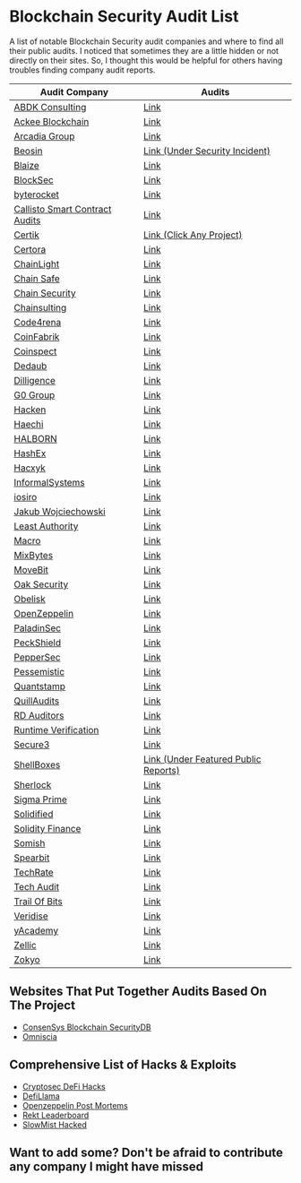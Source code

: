 # Blockchain Security Audit List
A list of notable Blockchain Security audit companies and where to find all their public audits. I noticed that sometimes they are a little hidden or not directly on their sites. So, I thought this would be helpful for others having troubles finding company audit reports.

| Audit Company                                                                        | Audits 
|--------------------------------------------------------------------------------------|-----------------------------------------------------------------------------------------------------|
| [ABDK Consulting](https://www.abdk.consulting/)                                      | [Link](https://github.com/abdk-consulting/audits)                                                   |
| [Ackee Blockchain](https://ackeeblockchain.com/blog/)                                | [Link](https://ackeeblockchain.com/blog/category/audits/)                                           |
| [Arcadia Group](https://arcadiamgroup.com/)                                          | [Link](https://docs.arcadia.agency/audits-and-code-reviews/directory)                               |
| [Beosin](https://beosin.com/)                                                        | [Link (Under Security Incident)](https://beosin.com/resources)                                       |
| [Blaize](https://blaize.tech/security/)                                              | [Link](https://blaize.tech/clients/)                                                                 |
| [BlockSec](https://blocksecteam.com)                                                 | [Link](https://github.com/blocksecaudit/report)                                                     |
| [byterocket](https://byterocket.com/)                                                | [Link](https://byterocket.com/audits)                                                               |
| [Callisto Smart Contract Audits](https://callisto.network/smart-contract-audit/)     | [Link](https://callisto.network/security-audits/)                                                   |
| [Certik](https://www.certik.org/)                                                    | [Link (Click Any Project)](https://www.certik.com/)                                                 |
| [Certora](https://www.certora.com/)                                                  | [Link](https://www.certora.com/#Reports)                                                             |
| [ChainLight](https://chainlight.io/)                                                 | [Link](https://github.com/theori-io/web3-publications)                                               |
| [Chain Safe](https://chainsafe.io/)                                                  | [Link](https://github.com/ChainSafe/audits)                                                         |
| [Chain Security](https://chainsecurity.com/)                                         | [Link](https://chainsecurity.com/audits/)                                                           |
| [Chainsulting](https://chainsulting.de/)                                             | [Link](https://github.com/chainsulting/Smart-Contract-Security-Audits)                               |
| [Code4rena](https://code4rena.com/)                                                  | [Link](https://github.com/orgs/code-423n4/repositories?q=findings&type=all&language=&sort=)                               |
| [CoinFabrik](https://www.coinfabrik.com/)                                            | [Link](https://blog.coinfabrik.com/category/smart-contracts/smart-contract-audit-smart-contracts/)  |
| [Coinspect](https://www.coinspect.com/)                                              | [Link](https://github.com/coinspect/publications)                                                             |
| [Dedaub](https://www.dedaub.com/)                                                    | [Link](https://github.com/Dedaub/audits)                                                             |
| [Dilligence](https://consensys.net/diligence/)                                       | [Link](https://github.com/orgs/ConsenSys/repositories?q=audit&type=all&language=&sort=)             |
| [G0 Group](https://github.com/g0-group)                                              | [Link](https://github.com/g0-group/Audits)                                                           |
| [Hacken](https://hacken.io/)                                                         | [Link](https://hacken.io/audits/)                                                                   |
| [Haechi](https://audit.haechi.io/#main)                                              | [Link](https://audit.haechi.io/archive)                                                             |
| [HALBORN](https://halborn.com/)                                                      | [Link](https://github.com/HalbornSecurity/PublicReports)                                             |
| [HashEx](https://hashex.org/)                                                        | [Link](https://blog.hashex.org/tagged/audit)                                                         |
| [Hacxyk](https://hacxyk.com/)                                                        | [Link](https://hacxyk.com/)                                                                         |
| [InformalSystems](https://informal.systems/)                                         | [Link](https://github.com/informalsystems/audits)                                                   |
| [iosiro](https://www.iosiro.com/)                                                    | [Link](https://www.iosiro.com/audits)                                                               |
| [Jakub Wojciechowski](https://kudelskisecurity.com)                                  | [Link](https://research.kudelskisecurity.com/?s=audit)                                               |
| [Least Authority](https://leastauthority.com/)                                       | [Link](https://leastauthority.com/security-consulting/published-audits/)                             |
| [Macro](https://0xmacro.com/)                                                        | [Link](https://0xmacro.com/library)                                                                 |
| [MixBytes](https://mixbytes.io/)                                                     | [Link](https://github.com/mixbytes/audits_public)                                                   |
| [MoveBit](https://www.movebit.xyz/)                                                  | [Link](https://www.movebit.xyz/#project)                                                             |
| [Oak Security](https://www.oaksecurity.io/)                                          | [Link](https://github.com/oak-security/audit-reports)                                               |
| [Obelisk](https://obeliskauditing.com/)                                              | [Link](https://obeliskauditing.com/audits)                                                           |
| [OpenZeppelin](https://openzeppelin.com/)                                            | [Link](https://blog.openzeppelin.com/security-audits/)                                               |
| [PaladinSec](https://paladinsec.co/)                                                 | [Link](https://paladinsec.co/audits/)                                                               |
| [PeckShield](https://peckshield.com/en)                                              | [Link](https://github.com/peckshield/publications/tree/master/audit_reports)                         |
| [PepperSec](https://peppersec.com/)                                                  | [Link](https://github.com/peppersec/public-audit-reports)                                           |
| [Pessemistic](https://pessimistic.io/)                                               | [Link](https://github.com/pessimistic-io/audits)                                                     |
| [Quantstamp](https://quantstamp.com/)                                                | [Link](https://github.com/orgs/quantstamp/repositories?q=review&type=all&language=&sort=)           |
| [QuillAudits](https://audits.quillhash.com/smart-contract-audit)                     | [Link](https://audits.quillhash.com/audits)                                                         |
| [RD Auditors](https://www.rdauditors.com/)                                           | [Link](https://www.rdauditors.com/audits/)                                                           |
| [Runtime Verification](https://runtimeverification.com/)                             | [Link](https://github.com/runtimeverification/publications#smart-contracts-security-audit-and-formal-verification)                                        |
| [Secure3](https://www.secure3.io/)                                                   | [Link](https://github.com/orgs/Secure3Audit/repositories)                                           |
| [ShellBoxes](https://audit.shellboxes.com/)                                          | [Link (Under Featured Public Reports)](https://audit.shellboxes.com/)                               |
| [Sherlock](https://www.sherlock.xyz/)                                                | [Link](https://github.com/sherlock-protocol/sherlock-reports)                                       |
| [Sigma Prime](https://sigmaprime.io/)                                                | [Link](https://github.com/sigp/public-audits)                                                       |
| [Solidified](https://solidified.io/)                                                 | [Link](https://github.com/solidified-platform/audits)                                               |
| [Solidity Finance](https://solidity.finance/)                                        | [Link](https://solidity.finance/audits/)                                                             |
| [Somish](https://www.somish.com/blockchain/smart-contract-audit/)                    | [Link](https://www.somish.com/portfolio)                                                             |
| [Spearbit](https://spearbit.com/)                                                    | [Link](https://github.com/spearbit/portfolio)                                                       |
| [TechRate](https://techrate.org/)                                                    | [Link](https://techrate.org/#product-list)                                                           |
| [Tech Audit](https://www.tech-audit.org/)                                            | [Link](https://github.com/Tech-Audit/Smart-Contract-Audits)                                         |
| [Trail Of Bits](https://www.trailofbits.com/)                                        | [Link](https://github.com/trailofbits/publications#smart-contracts)                                 |
| [Veridise](https://veridise.com/)                                                    | [Link](https://veridise.com/#reports)                                                               |
| [yAcademy](https://yacademy.dev/)                                                    | [Link](https://reports.yacademy.dev/)                                                               |
| [Zellic](https://www.zellic.io/)                                                     | [Link](https://github.com/Zellic/publications)                                                           |
| [Zokyo](https://www.zokyo.io/)                                                       | [Link](https://www.zokyo.io/audit-reports)                                                           |


## Websites That Put Together Audits Based On The Project
* [ConsenSys Blockchain SecurityDB](https://consensys.github.io/blockchainSecurityDB/)
* [Omniscia](https://omniscia.io/)

## Comprehensive List of Hacks & Exploits
* [Cryptosec DeFi Hacks](https://cryptosec.info/defi-hacks/)
* [DefiLlama](https://defillama.com/hacks)
* [Openzeppelin Post Mortems](https://forum.openzeppelin.com/t/list-of-ethereum-smart-contracts-post-mortems/1191)
* [Rekt Leaderboard](https://rekt.news/leaderboard/)
* [SlowMist Hacked](https://hacked.slowmist.io/en/)

## Want to add some? Don't be afraid to contribute any company I might have missed
